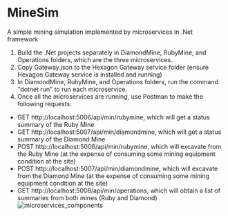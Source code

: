 # MineSim

A simple mining simulation implemented by microservices in .Net framework

1) Build the .Net projects separately in DiamondMine, RubyMine, and Operations folders, which are the three microservices.
2) Copy Gateway.json to the Hexagon Gateway service folder (ensure Hexagon Gateway service is installed and running)
3) In DiamondMine, RubyMine, and Operations folders, run the command "dotnet run" to run each microservice.
4) Once all the microservices are running, use Postman to make the following requests:
* GET http://localhost:5006/api/min/rubymine, which will get a status summary of the Ruby Mine
* GET http://localhost:5007/api/min/diamondmine, which will get a status summary of the Diamond Mine
* POST http://localhost:5006/api/min/rubymine, which will excavate from the Ruby Mine (at the expense of consuming some mining equipment condition at the site)
* POST http://localhost:5007/api/min/diamondmine, which will excavate from the Diamond Mine (at the expense of consuming some mining equipment condition at the site)
* GET http://localhost:5008/api/min/operations, which will obtain a list of summaries from both mines (Ruby and Diamond)
![microservices_components](https://user-images.githubusercontent.com/15134624/211640733-23208689-2a53-455b-a131-1bb1cd58037b.png)
